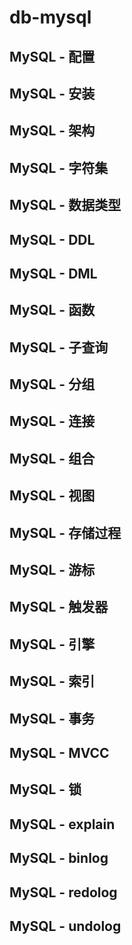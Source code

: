 # db-mysql

## MySQL - 配置
## MySQL - 安装
## MySQL - 架构
## MySQL - 字符集

## MySQL - 数据类型
## MySQL - DDL
## MySQL - DML
## MySQL - 函数
## MySQL - 子查询
## MySQL - 分组
## MySQL - 连接
## MySQL - 组合
## MySQL - 视图
## MySQL - 存储过程
## MySQL - 游标
## MySQL - 触发器

## MySQL - 引擎
## MySQL - 索引
## MySQL - 事务
## MySQL - MVCC
## MySQL - 锁

## MySQL - explain

## MySQL - binlog
## MySQL - redolog
## MySQL - undolog